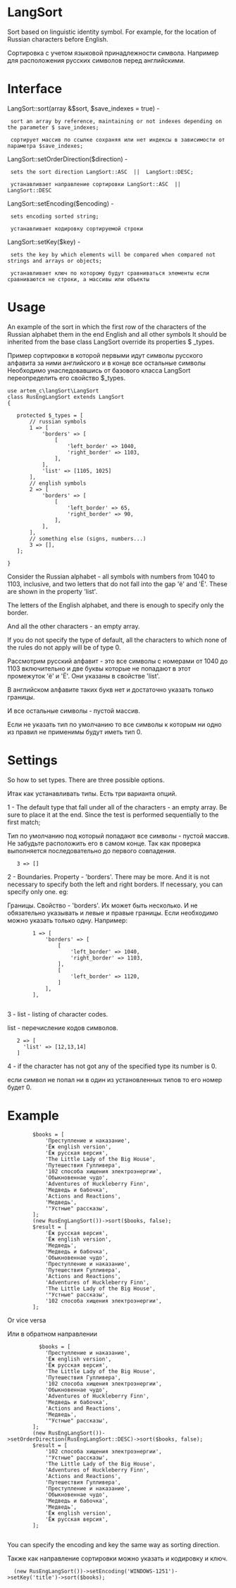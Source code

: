 # LangSort
Sort based on linguistic identity symbol. For example, for the location of Russian characters before English.

Сортировка с учетом языковой принадлежности символа. Например для расположения русских символов перед английскими.
# Interface
 LangSort::sort(array &$sort, $save_indexes = true) - 
 
     sort an array by reference, maintaining or not indexes depending on the parameter $ save_indexes;
     
     сортирует массив по ссылке сохраняя или нет индексы в зависимости от параметра $save_indexes;
 
 LangSort::setOrderDirection($direction) - 
 
     sets the sort direction LangSort::ASC  ||  LangSort::DESC; 
     
     устанавливает направление сортировки LangSort::ASC  ||  LangSort::DESC
 
 LangSort::setEncoding($encoding) - 
 
     sets encoding sorted string; 
     
     устанавливает кодировку сортируемой строки
 
 LangSort::setKey($key) - 
 
     sets the key by which elements will be compared when compared not strings and arrays or objects; 
 
     устанавливает ключ по которому будут сравниваться элементы если сравниваются не строки, а массивы или объекты
# Usage
An example of the sort in which the first row of the characters of the Russian alphabet them in the end English and all other symbols
It should be inherited from the base class LangSort override its properties $ _types.

 Пример сортировки в которой первыми идут символы русского алфавита за ними английского и в конце все остальные символы
 Необходимо унаследовавшись от базового класса  LangSort переопределить его свойство $_types.
 ```
 use artem_c\langSort\LangSort
class RusEngLangSort extends LangSort
{

    protected $_types = [
        // russian symbols
        1 => [
            'borders' => [
                [
                    'left_border' => 1040,
                    'right_border' => 1103,
                ],
            ],
            'list' => [1105, 1025]
        ],
        // english symbols
        2 => [
            'borders' => [
                [
                    'left_border' => 65,
                    'right_border' => 90,
                ],
            ],
        ],
        // something else (signs, numbers...)
        3 => [],
    ];

}
 
```
Consider the Russian alphabet - all symbols with numbers from 1040 to 1103, inclusive, and two letters that do not fall into the gap 'ё' and 'Ё'. These are shown in the property 'list'.

The letters of the English alphabet, and there is enough to specify only the border.

And all the other characters - an empty array.

If you do not specify the type of default, all the characters to which none of the rules do not apply will be of type 0.


Рассмотрим русский алфавит - это все символы с номерами от 1040 до 1103 включительно и две буквы которые не попадают в этот промежуток 'ё' и 'Ё'. Они указаны в свойстве 'list'.

В английском алфавите таких букв нет и достаточно указать только границы.

И все остальные символы - пустой массив.

Если не указать тип по умолчанию то все символы к которым ни одно из правил не применимы будут иметь тип 0.

# Settings

So how to set types.
There are three possible options.

Итак как устанавливать типы.
Есть три варианта опций.

1 - The default type that fall under all of the characters - an empty array. Be sure to place it at the end. Since the test is performed sequentially to the first match;

Тип по умолчанию под который попадают все символы - пустой массив. Не забудьте расположить его в самом конце. Так как проверка выполняется последовательно до первого совпадения.
```
   3 => []
```  
2 - Boundaries. Property - 'borders'. There may be more. And it is not necessary to specify both the left and right borders. If necessary, you can specify only one. eg:


Границы. Свойство - 'borders'. Их может быть несколько.   И не обязательно указывать и левые и правые границы. Если необходимо можно указать только одну.
Например:
```
        1 => [
            'borders' => [
                [
                    'left_border' => 1040,
                    'right_border' => 1103,
                ],
                [
                    'left_border' => 1120,
                ]
            ],
        ],
    
  ```
  
  3 - 
  list - listing of character codes.
  
  list - перечисление кодов символов.
 ```
    2 => [
      'list' => [12,13,14]
    ]
 ```   
 4 - 
 if the character has not got any of the specified type its number is 0.
 
 если символ не попал ни в один из установленных типов то его номер будет 0.
 
# Example
```
        $books = [
            'Преступление и наказание',
            'Ёж english version',
            'Ёж русская версия',
            'The Little Lady of the Big House',
            'Путешествия Гулливера',
            '102 способа хищения электроэнергии',
            'Обыкновеннае чудо',
            'Adventures of Huckleberry Finn',
            'Медведь и бабочка',
            'Actions and Reactions',
            'Медведь',
            '"Устные" рассказы',
        ];
        (new RusEngLangSort())->sort($books, false);
        $result = [
            'Ёж русская версия',
            'Ёж english version',
            'Медведь',
            'Медведь и бабочка',
            'Обыкновеннае чудо',
            'Преступление и наказание',
            'Путешествия Гулливера',
            'Actions and Reactions',
            'Adventures of Huckleberry Finn',
            'The Little Lady of the Big House',
            '"Устные" рассказы',
            '102 способа хищения электроэнергии',
        ];

```
Or vice versa

Или в обратном направлении
```
          $books = [
            'Преступление и наказание',
            'Ёж english version',
            'Ёж русская версия',
            'The Little Lady of the Big House',
            'Путешествия Гулливера',
            '102 способа хищения электроэнергии',
            'Обыкновеннае чудо',
            'Adventures of Huckleberry Finn',
            'Медведь и бабочка',
            'Actions and Reactions',
            'Медведь',
            '"Устные" рассказы',
        ];
        (new RusEngLangSort())->setOrderDirection(RusEngLangSort::DESC)->sort($books, false);
        $result = [
            '102 способа хищения электроэнергии',
            '"Устные" рассказы',
            'The Little Lady of the Big House',
            'Adventures of Huckleberry Finn',
            'Actions and Reactions',
            'Путешествия Гулливера',
            'Преступление и наказание',
            'Обыкновеннае чудо',
            'Медведь и бабочка',
            'Медведь',
            'Ёж english version',
            'Ёж русская версия',
        ];
        
```

You can specify the encoding and key the same way as sorting direction.

Также как направление сортировки можно указать и кодировку и ключ.
```
  (new RusEngLangSort())->setEncoding('WINDOWS-1251')->setKey('title')->sort($books);
  ```
